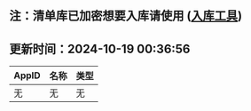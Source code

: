 ## 注：清单库已加密想要入库请使用 ([入库工具](https://github.com/BlankTMing/ManifestAutoUpdate/releases))

## 更新时间：2024-10-19 00:36:56
| AppID | 名称 | 类型  |
| :-------------------- | :----------------------------- | :----------- |
| 无 | 无 | 无 |
